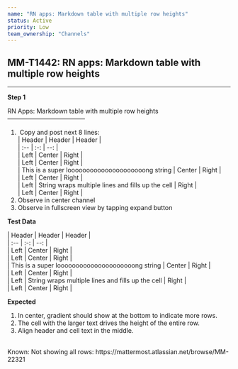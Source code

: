 ```yaml
---
name: "RN apps: Markdown table with multiple row heights"
status: Active
priority: Low
team_ownership: "Channels"
---
```


## MM-T1442: RN apps: Markdown table with multiple row heights

---

**Step 1**

RN Apps: Markdown table with multiple row heights\
–––––––––––––––––––––––––

1.  Copy and post next 8 lines:\
   \| Header | Header | Header |\
   \| :-- | :-: | --: |\
   \| Left | Center | Right |\
   \| Left | Center | Right |\
   \| This is a super looooooooooooooooooooong string | Center | Right |\
   \| Left | Center | Right |\
   \| Left | String wraps multiple lines and fills up the cell | Right |\
   \| Left | Center | Right |
2. Observe in center channel
3. Observe in fullscreen view by tapping expand button

**Test Data**

\| Header | Header | Header |\
\| :-- | :-: | --: |\
\| Left | Center | Right |\
\| Left | Center | Right |\
\| This is a super looooooooooooooooooooong string | Center | Right |\
\| Left | Center | Right |\
\| Left | String wraps multiple lines and fills up the cell | Right |\
\| Left | Center | Right |

**Expected**

1. In center, gradient should show at the bottom to indicate more rows.
2. The cell with the larger text drives the height of the entire row.
3. Align header and cell text in the middle.

\
Known: Not showing all rows: https\://mattermost.atlassian.net/browse/MM-22321
